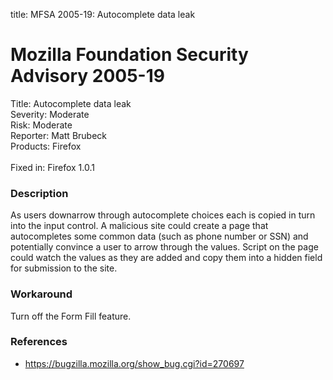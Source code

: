 title: MFSA 2005-19: Autocomplete data leak

<h1>Mozilla Foundation Security Advisory 2005-19</h1>

<p><span class="label">Title:</span>      Autocomplete data leak<br/>
<span class="label">Severity:</span>   Moderate<br/>
<span class="label">Risk:</span>       Moderate<br/>
<span class="label">Reporter:</span>   Matt Brubeck<br/>
<span class="label">Products:</span>   Firefox<br/>
<br/>
<span class="label">Fixed in:</span>   Firefox 1.0.1</p>

<h3>Description</h3>

<p>As users downarrow through autocomplete choices each is copied in turn
into the input control. A malicious site could create a page that
autocompletes some common data (such as phone number or SSN) and
potentially convince a user to arrow through the values. Script on
the page could watch the values as they are added and copy them into
a hidden field for submission to the site.</p>

<h3>Workaround</h3>

<p>Turn off the Form Fill feature.</p>

<h3>References</h3>

<ul>
<li><a href="https://bugzilla.mozilla.org/show_bug.cgi?id=270697">
https://bugzilla.mozilla.org/show_bug.cgi?id=270697</a></li>
</ul>



